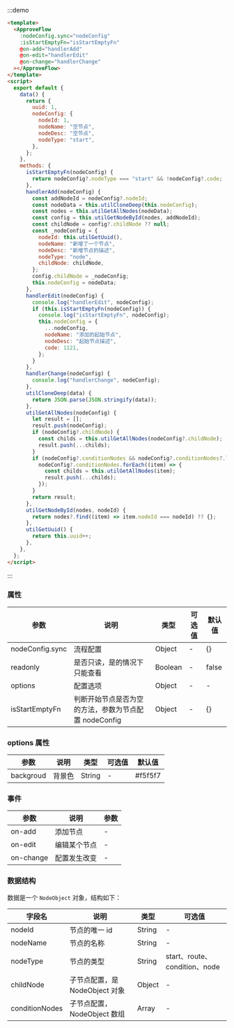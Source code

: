 :::demo

```html
<template>
  <ApproveFlow
    :nodeConfig.sync="nodeConfig"
    :isStartEmptyFn="isStartEmptyFn"
    @on-add="handlerAdd"
    @on-edit="handlerEdit"
    @on-change="handlerChange"
  ></ApproveFlow>
</template>
<script>
  export default {
    data() {
      return {
        uuid: 1,
        nodeConfig: {
          nodeId: 1,
          nodeName: "空节点",
          nodeDesc: "空节点",
          nodeType: "start",
        },
      };
    },
    methods: {
      isStartEmptyFn(nodeConfig) {
        return nodeConfig?.nodeType === "start" && !nodeConfig?.code;
      },
      handlerAdd(nodeConfig) {
        const addNodeId = nodeConfig?.nodeId;
        const nodeData = this.utilCloneDeep(this.nodeConfig);
        const nodes = this.utilGetAllNodes(nodeData);
        const config = this.utilGetNodeById(nodes, addNodeId);
        const childNode = config?.childNode ?? null;
        const _nodeConfig = {
          nodeId: this.utilGetUuid(),
          nodeName: "新增了一个节点",
          nodeDesc: "新增节点的描述",
          nodeType: "node",
          childNode: childNode,
        };
        config.childNode = _nodeConfig;
        this.nodeConfig = nodeData;
      },
      handlerEdit(nodeConfig) {
        console.log("handlerEdit", nodeConfig);
        if (this.isStartEmptyFn(nodeConfig)) {
          console.log("isStartEmptyFn", nodeConfig);
          this.nodeConfig = {
            ...nodeConfig,
            nodeName: "添加的起始节点",
            nodeDesc: "起始节点描述",
            code: 1121,
          };
        }
      },
      handlerChange(nodeConfig) {
        console.log("handlerChange", nodeConfig);
      },
      utilCloneDeep(data) {
        return JSON.parse(JSON.stringify(data));
      },
      utilGetAllNodes(nodeConfig) {
        let result = [];
        result.push(nodeConfig);
        if (nodeConfig?.childNode) {
          const childs = this.utilGetAllNodes(nodeConfig?.childNode);
          result.push(...childs);
        }
        if (nodeConfig?.conditionNodes && nodeConfig?.conditionNodes?.length) {
          nodeConfig?.conditionNodes.forEach((item) => {
            const childs = this.utilGetAllNodes(item);
            result.push(...childs);
          });
        }
        return result;
      },
      utilGetNodeById(nodes, nodeId) {
        return nodes?.find((item) => item.nodeId === nodeId) ?? {};
      },
      utilGetUuid() {
        return this.uuid++;
      },
    },
  };
</script>
```

:::

### 属性

| 参数            | 说明                                                  | 类型    | 可选值 | 默认值 |
| --------------- | ----------------------------------------------------- | ------- | ------ | ------ |
| nodeConfig.sync | 流程配置                                              | Object  | -      | {}     |
| readonly        | 是否只读，是的情况下只能查看                          | Boolean | -      | false  |
| options         | 配置选项                                              | Object  | -      | -      |
| isStartEmptyFn  | 判断开始节点是否为空的方法，参数为节点配置 nodeConfig | Object  | -      | {}     |

### options 属性

| 参数      | 说明   | 类型   | 可选值 | 默认值  |
| --------- | ------ | ------ | ------ | ------- |
| backgroud | 背景色 | String | -      | #f5f5f7 |

### 事件

| 参数      | 说明         | 参数 |
| --------- | ------------ | ---- |
| on-add    | 添加节点     | -    |
| on-edit   | 编辑某个节点 | -    |
| on-change | 配置发生改变 | -    |

### 数据结构

数据是一个 `NodeObject` 对象，结构如下：

| 字段名         | 说明                           | 类型   | 可选值                        |
| -------------- | ------------------------------ | ------ | ----------------------------- |
| nodeId         | 节点的唯一 id                  | String | -                             |
| nodeName       | 节点的名称                     | String | -                             |
| nodeType       | 节点的类型                     | String | start、route、condition、node |
| childNode      | 子节点配置，是 NodeObject 对象 | Object | -                             |
| conditionNodes | 子节点配置，NodeObject 数组    | Array  | -                             |
